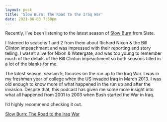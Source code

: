 ```yaml
---
layout: post
title: 'Slow Burn: The Road to the Iraq War'
date: 2021-06-03 7:50pm
---
```


Recently, I’ve been listening to the latest season of [Slow Burn](https://slate.com/podcasts/slow-burn/s5/road-to-the-iraq-war) from Slate.

I listened to seasons 1 and 2 from them about Richard Nixon & the Bill Clinton impeachment and was impressed with their reporting and story telling. I wasn’t alive for Nixon & Watergate, and was too young to remember much of the details of the Bill Clinton impeachment so both seasons filled in a lot of the blanks for me.

The latest season, season 5, focuses on the run up to the Iraq War. I was in my freshman year of college when the US invaded Iraq in March 2013. I was old enough to know more of what happened in the run up and after the invasion. Despite that, this podcast has given me some more insight into what all happened from 2001 to 2003 when Bush started the War in Iraq.

I’d highly recommend checking it out.

[Slow Burn: The Road to the Iraq War](https://slate.com/podcasts/slow-burn/s5/road-to-the-iraq-war)
